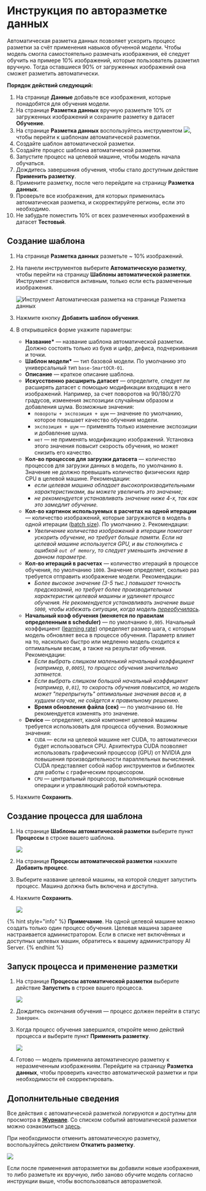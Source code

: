 # Инструкция по авторазметке данных

Автоматическая разметка данных позволяет ускорить процесс разметки за счёт применения навыков обученной модели. Чтобы модель смогла самостоятельно размечать изображения, её следует обучить на примере 10% изображений, которые пользователь разметил вручную. Тогда оставшиеся 90% от загруженных изображений она сможет разметить автоматически.

**Порядок действий следующий:**
1. На странице **Данные** добавьте все изображения, которые понадобятся для обучения модели. 
1. На странице **Разметка данных** вручную разметьте 10% от загруженных изображений и сохраните разметку в датасет **Обучение**.
1. На странице **Разметка данных** воспользуйтесь инструментом ![](<../../../../../primo-ai/resources/user/smartocr/labeling/automarkup-tool.png>), чтобы перейти к шаблонам автоматической разметки.
1. Создайте шаблон автоматической разметки.
1. Создайте процесс шаблона автоматической разметки.
1. Запустите процесс на целевой машине, чтобы модель начала обучаться.
1. Дождитесь завершения обучения, чтобы стало доступным действие **Применить разметку**.
1. Примените разметку, после чего перейдите на страницу **Разметка данных**.
1. Проверьте все изображения, для которых применилась автоматическая разметка, и скорректируйте регионы, если это необходимо.
1. Не забудьте поместить 10% от всех размеченных изображений в датасет **Тестовый**. 


## Создание шаблона

1. На странице **Разметка данных** разметьте ~ 10% изображений.
1. На панели инструментов выберите **Автоматическую разметку**, чтобы перейти на страницу **Шаблоны автоматической разметки**. Инструмент становится активным, только если есть размеченные изображения.

   ![Инструмент **Автоматическая разметка** на странице **Разметка данных**](<../../../../../primo-ai/resources/user/smartocr/labeling/labeling-automarking-tool.png>)

1. Нажмите кнопку **Добавить шаблон обучения**.
1. В открывшейся форме укажите параметры:
   * **Название\*** — название шаблона автоматической разметки. Должно состоять только из букв и цифр, дефиса, подчеркивания и точки.
   * **Шаблон модели\*** — тип базовой модели. По умолчанию это универсальный тип `base-SmartOCR-01`. 
   * **Описание** —  краткое описание шаблона.
   * **Искусственно расширить датасет** — определите, следует ли расширять датасет с помощью модификации входящих в него изображений. Например, за счет поворотов на 90/180/270 градусов, изменения экспозиции случайным образом и добавления шума. Возможные значения:
     * `повороты + экспозиция + шум` — значение по умолчанию, которое повышает качество обучения модели.
     * `экспозиция + шум` — применять только изменение экспозиции и добавление шума.
     * `нет` — не применять модификацию изображений. Установка этого значения повысит скорость обучения, но может снизить его качество.
   * **Кол-во процессов для загрузки датасета** — количество процессов для загрузки данных в модель, по умолчанию `8`. Значение не должно превышать количество физических ядер CPU в целевой машине. Рекомендации:
     * *если целевая машина обладает высокопроизводительными характеристиками, вы можете увеличить это значение;*
     * *не рекомендуется устанавливать значение ниже 4-х, так как это замедлит обучение.*
   * **Кол-во картинок используемых в расчетах на одной итерации** — количество изображений, которые загружаются в модель в одной итерации ([batch size](https://docs.primo-rpa.ru/primo-rpa/primo-rpa-ai-server/glossary#batch-size)). По умолчанию `2`. Рекомендации:
     * *Увеличение количества изображений в итерации помогает ускорить обучение, но требует больше памяти. Если на целевой машине используется GPU, и вы столкнулись с ошибкой `out of memory`, то следует уменьшить значение в данном параметре.*
   * **Кол-во итераций в расчетах** — количество итераций в процессе обучения, по умолчанию `1000`. Значение определяет, сколько раз требуется отправить изображение модели. Рекомендации:
     * *Более высокое значение (3-5 тыс.) повышает точность предсказаний, но требует более производительных характеристик целевой машины и удлиняет процесс обучения. Не рекомендуется устанавливать значение выше `5000`, чтобы избежать ситуации, когда модель [переобучилась](https://docs.primo-rpa.ru/primo-rpa/primo-rpa-ai-server/glossary#pereobuchenie).*
   * **Начальный коэф обучения (меняется по правилам определенным в scheduler)** — по умолчанию `0,005`. Начальный коэффициент ([learning rate](https://docs.primo-rpa.ru/primo-rpa/primo-rpa-ai-server/glossary#learning-rate-lr)) определяет размер шага, с которым модель обновляет веса в процессе обучения. Параметр влияет на то, насколько быстро или медленно модель сходится к оптимальным весам, а также на результат обучения. Рекомендации:
     * *Если выбрать слишком маленький начальный коэффициент (например, `0,0005`), то процесс обучения значительно затянется.* 
     * *Если выбрать слишком большой начальный коэффициент (например, `0,01`), то скорость обучения повысится, но модель может "перепрыгнуть" оптимальные значения весов и, в худшем случае, не сойдется к правильному решению.* 
     * **Время обновления файла (сек)** — по умолчанию `60`. Не рекомендуется изменять это значение. 
   * **Device** — определяет, какой компонент целевой машины требуется использовать для процесса обучения. Возможные значения:
     * `CUDA` — если на целевой машине нет CUDA, то автоматически будет использоваться CPU. Архитектура CUDA позволяет использовать графический процессор (GPU) от NVIDIA для повышения производительности параллельных вычислений. CUDA представляет собой набор инструментов и библиотек для работы с графическим процессором. 
     * `CPU` — центральный процессор, выполняющий основные операции и управляющий работой компьютера.
1. Нажмите **Сохранить**.

## Создание процесса для шаблона

1. На странице **Шаблоны автоматической разметки** выберите пункт **Процессы** в строке вашего шаблона. 

   ![](<../../../../../primo-ai/resources/user/smartocr/labeling/automarking-all.png>)

1. На странице **Процессы автоматической разметки** нажмите **Добавить процесс**.
1. Выберите название целевой машины, на которой следует запустить процесс. Машина должна быть включена и доступна.
1. Нажмите **Сохранить**.

   ![](<../../../../../primo-ai/resources/user/smartocr/labeling/automarking-processes-create.png>) 

{% hint style="info" %}
**Примечание**. На одной целевой машине можно создать только один процесс обучения. Целевая машина заранее настраивается администратором. Если в списке нет включённых и доступных целевых машин, обратитесь к вашему администратору AI Server.
{% endhint %}


## Запуск процесса и применение разметки

1. На странице **Процессы автоматической разметки** выберите действие **Запустить** в строке вашего процесса.

   ![](<../../../../../primo-ai/resources/user/smartocr/labeling/automarking-processes-run.png>) 

1. Дождитесь окончания обучения — процесс должен перейти в статус `Завершен`. 
1. Когда процесс обучения завершился, откройте меню действий процесса и выберите пункт **Применить разметку**. 

   ![](<../../../../../primo-ai/resources/user/smartocr/labeling/process-automarking-use.png>)

1. Готово — модель применила автоматическую разметку к неразмеченным изображениям. Перейдите на страницу **Разметка данных**, чтобы проверить качество автоматической разметки и при необходимости её скорректировать.

## Дополнительные сведения 

Все действия с автоматической разметкой логируются и доступны для просмотра в [**Журнале**](https://docs.primo-rpa.ru/primo-rpa/primo-rpa-ai-server/journal). Со списком событий автоматической разметки можно ознакомиться [здесь](https://docs.primo-rpa.ru/primo-rpa/primo-rpa-ai-server/journal/events#shablon-processa-avtomaticheskoi-razmetki-umnyi-ocr). 

При необходимости отменить автоматическую разметку, воспользуйтесь действием **Откатить разметку**. 

![](<../../../../../primo-ai/resources/user/smartocr/labeling/process-automarking-cancel.png>)

Если после применения авторазметки вы добавили новые изображения, то либо разметьте их вручную, либо заново обучите модель согласно инструкции выше, чтобы воспользоваться авторазметкой.
